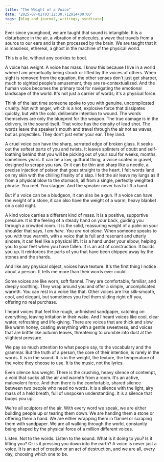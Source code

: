 ```yaml
---
title: "The Weight of a Voice"
date: '2025-07-02T03:12:30.712014+00:00'
tags: [blog and journal, writings, syndicate]
---
```


Ever since younghood, we are taught that sound is intangible. It is a disturbance in the air, a vibration of molecules, a wave that travels from a source to our ears and is then processed by the brain. We are taught that it is massless, ethereal, a ghost in the machine of the physical world.

This is a lie, without any cookies to boot.

A voice has weight. A voice has mass. I know this because I live in a world where I am perpetually being struck or lifted by the voices of others. When sight is removed from the equation, the other senses don't just get sharper, much to sighted people's amusement, they are re-contextualized. And the human voice becomes the primary tool for navigating the emotional landscape of the world. It's not just a carrier of words; it's a physical force.

Think of the last time someone spoke to you with genuine, uncomplicated cruelty. Not with anger, which is a hot, explosive force that dissipates quickly, but with the cold, deliberate intention to wound. The words themselves are only the blueprint for the weapon. The true damage is in the delivery, in the sound itself. That voice has the density of lead shot. The words leave the speaker’s mouth and travel through the air not as waves, but as projectiles. They don’t just enter your ear. They land.

A cruel voice can have the sharp, serrated edge of broken glass. It seeks out the softest parts of you and twists. It leaves splinters of doubt and self-loathing behind that you will be picking out of your soul for weeks, months, sometimes years. It can be a low, guttural thing, a voice coated in gravel, designed to scrape you raw. Or it can be thin and sharp like a needle, a precise injection of poison that goes straight to the heart. I felt words land on my skin with the chilling finality of a slap. I felt the air leave my lungs as if from a physical blow to the stomach, all from a single, perfectly weighted phrase. You reel. You stagger. And the speaker never has to lift a hand.

But if a voice can be a bludgeon, it can also be a gun. If a voice can have the weight of a stone, it can also have the weight of a warm, heavy blanket on a cold night.

A kind voice carries a different kind of mass. It is a positive, supportive pressure. It is the feeling of a steady hand on your back, guiding you through a crowded room. It is the solid, reassuring weight of a palm on your shoulder that says, *I am here. You are not alone.* When someone speaks to you with true warmth, with a voice that is full and resonant and utterly sincere, it can feel like a physical lift. It is a hand under your elbow, helping you to your feet when you have fallen. It is an act of construction. It builds you up. It reinforces the parts of you that have been chipped away by the stones and the shards.

And like any physical object, voices have texture. It's the first thing I notice about a person. It tells me more than their words ever could.

Some voices are like worn, soft flannel. They are comfortable, familiar, and deeply soothing. They wrap around you and offer a simple, uncomplicated warmth. You can rest in a voice like that. Other voices are like silk-smooth, cool, and elegant, but sometimes you feel them sliding right off you, offering no real purchase.

I heard voices that feel like rough, unfinished sandpaper, catching on everything, leaving irritation in their wake. And I heard voices like cool, clear water, refreshing and life-giving. There are voices that are thick and slow like warm honey, coating everything with a gentle sweetness, and voices that are brittle like autumn leaves, threatening to crumble into dust at the slightest pressure.

We pay so much attention to what people say, to the vocabulary and the grammar. But the truth of a person, the core of their intention, is rarely in the words. It is in the sound. It is in the weight, the texture, the temperature of the voice they choose to use. It is the music, not the lyrics.

Even silence has weight. There is the crushing, heavy silence of contempt, a void that sucks all the air and warmth from a room. It's an active, malevolent force. And then there is the comfortable, shared silence between two people who need no words. It is a silence with the light, airy mass of a held breath, full of unspoken understanding. It is a silence that buoys you up.

We're all sculptors of the air. With every word we speak, we are either building people up or tearing them down. We are handing them a stone or offering them a hand. We are either wrapping them in flannel or scraping them with sandpaper. We are all walking through the world, constantly being shaped by the physical force of a million different voices.

Listen. Not to the words. Listen to the sound. What is it doing to you? Is it lifting you? Or is it pressing you down into the earth? A voice is never just a voice. It is an act of creation or an act of destruction, and we are all, every day, choosing which one to be.